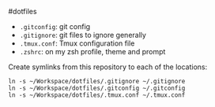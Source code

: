 #dotfiles

- `.gitconfig`: git config
- `.gitignore`: git files to ignore generally
- `.tmux.conf`: Tmux configuration file
- `.zshrc`: on my zsh profile, theme and prompt

Create symlinks from this repository to each of the locations:

```
ln -s ~/Workspace/dotfiles/.gitignore ~/.gitignore
ln -s ~/Workspace/dotfiles/.gitconfig ~/.gitconfig
ln -s ~/Workspace/dotfiles/.tmux.conf ~/.tmux.conf
```